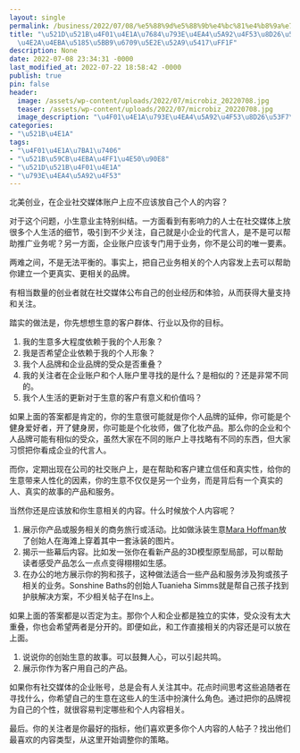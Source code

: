 ```yaml
---
layout: single
permalink: /business/2022/07/08/%e5%88%9d%e5%88%9b%e4%bc%81%e4%b8%9a%e7%9a%84%e7%a4%be%e4%ba%a4%e5%aa%92%e4%bd%93%e8%b4%a6%e5%8f%b7%ef%bc%8c%e6%94%be%e4%b8%aa%e4%ba%ba%e5%86%85%e5%ae%b9%e6%9c%89%e5%b8%ae%e5%8a%a9%e5%90%97%ef%bc%9f/
title: "\u521D\u521B\u4F01\u4E1A\u7684\u793E\u4EA4\u5A92\u4F53\u8D26\u53F7\uFF0C\u653E\
  \u4E2A\u4EBA\u5185\u5BB9\u6709\u5E2E\u52A9\u5417\uFF1F"
description: None
date: 2022-07-08 23:34:31 -0000
last_modified_at: 2022-07-22 18:58:42 -0000
publish: true
pin: false
header:
  image: /assets/wp-content/uploads/2022/07/microbiz_20220708.jpg
  teaser: /assets/wp-content/uploads/2022/07/microbiz_20220708.jpg
  image_description: "\u4F01\u4E1A\u793E\u4EA4\u5A92\u4F53\u8D26\u53F7\u8BE5\u600E\u4E48\u505A"
categories:
- "\u521B\u4E1A"
tags:
- "\u4F01\u4E1A\u7BA1\u7406"
- "\u521B\u59CB\u4EBA\u4FF1\u4E50\u90E8"
- "\u521D\u521B\u4F01\u4E1A"
- "\u793E\u4EA4\u5A92\u4F53"
---
```

北美创业，在企业社交媒体账户上应不应该放自己个人的内容？

对于这个问题，小生意业主特别纠结。一方面看到有影响力的人士在社交媒体上放很多个人生活的细节，吸引到不少关注，自己就是小企业的代言人，是不是可以帮助推广业务呢？另一方面，企业账户应该专门用于业务，你不是公司的唯一要素。

两难之间，不是无法平衡的。事实上，把自己业务相关的个人内容发上去可以帮助你建立一个更真实、更相关的品牌。

有相当数量的创业者就在社交媒体公布自己的创业经历和体验，从而获得大量支持和关注。

踏实的做法是，你先想想生意的客户群体、行业以及你的目标。

  1. 我的生意多大程度依赖于我的个人形象？
  2. 我是否希望企业依赖于我的个人形象？
  3. 我个人品牌和企业品牌的受众是否重叠？
  4. 我的关注者在企业账户和个人账户里寻找的是什么？是相似的？还是非常不同的。
  5. 我个人生活的更新对于生意的客户有意义和价值吗？

如果上面的答案都是肯定的，你的生意很可能就是你个人品牌的延伸，你可能是个健身爱好者，开了健身房，你可能是个化妆师，做了化妆产品。那么你的企业和个人品牌可能有相似的受众，虽然大家在不同的账户上寻找略有不同的东西，但大家习惯把你看成企业的代言人。

而你，定期出现在公司的社交账户上，是在帮助和客户建立信任和真实性，给你的生意带来人性化的因素，你的生意不仅仅是另一个业务，而是背后有一个真实的人、真实的故事的产品和服务。

当然你还是应该放和你生意相关的内容。什么时候放个人内容呢？

  1. 展示你产品或服务相关的商务旅行或活动。比如做泳装生意[Mara Hoffman](https://marahoffman.com)放了创始人在海滩上穿着其中一套泳装的图片。
  2. 揭示一些幕后内容。比如发一张你在看新产品的3D模型原型局部，可以帮助读者感受产品怎么一点点变得栩栩如生感。
  3. 在办公的地方展示你的狗和孩子，这种做法适合一些产品和服务涉及狗或孩子相关的业务。Sonshine Baths的创始人Tuanieha Simms就是帮自己孩子找到护肤解决方案，不少相关帖子在Ins上。

如果上面的答案都是以否定为主。那你个人和企业都是独立的实体，受众没有太大重叠，你也会希望两者是分开的。即便如此，和工作直接相关的内容还是可以放在上面。

  1. 说说你的创始生意的故事。可以鼓舞人心，可以引起共鸣。
  2. 展示你作为客户用自己的产品。

如果你有社交媒体的企业账号，总是会有人关注其中。花点时间思考这些追随者在寻找什么，你希望自己的生意在这些人的生活中扮演什么角色。通过把你的品牌视为自己的个性，就很容易判定哪些和个人内容相关。

最后。你的关注者是你最好的指标，他们喜欢更多你个人内容的人帖子？找出他们最喜欢的内容类型，从这里开始调整你的策略。
